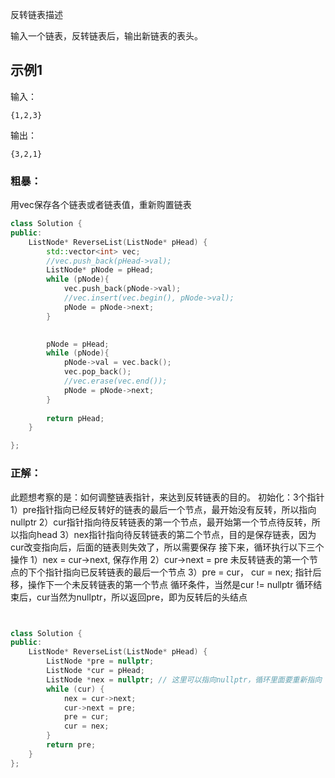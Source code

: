 反转链表描述

输入一个链表，反转链表后，输出新链表的表头。

## 示例1

输入：

```
{1,2,3}
```

输出：

```
{3,2,1}
```



### 粗暴：

用vec保存各个链表或者链表值，重新购置链表

```c++
class Solution {
public:
    ListNode* ReverseList(ListNode* pHead) {
        std::vector<int> vec;
        //vec.push_back(pHead->val);
        ListNode* pNode = pHead;
        while (pNode){
            vec.push_back(pNode->val);
            //vec.insert(vec.begin(), pNode->val);
            pNode = pNode->next;
        }
        

        pNode = pHead;
        while (pNode){
            pNode->val = vec.back();
            vec.pop_back();
            //vec.erase(vec.end());
            pNode = pNode->next;
        }
        
        return pHead;
    }

};
```



### 正解：

此题想考察的是：如何调整链表指针，来达到反转链表的目的。
初始化：3个指针
1）pre指针指向已经反转好的链表的最后一个节点，最开始没有反转，所以指向nullptr
2）cur指针指向待反转链表的第一个节点，最开始第一个节点待反转，所以指向head
3）nex指针指向待反转链表的第二个节点，目的是保存链表，因为cur改变指向后，后面的链表则失效了，所以需要保存
接下来，循环执行以下三个操作
1）nex = cur->next, 保存作用
2）cur->next = pre 未反转链表的第一个节点的下个指针指向已反转链表的最后一个节点
3）pre = cur， cur = nex; 指针后移，操作下一个未反转链表的第一个节点
循环条件，当然是cur != nullptr
循环结束后，cur当然为nullptr，所以返回pre，即为反转后的头结点

```C++


class Solution {
public:
    ListNode* ReverseList(ListNode* pHead) {
        ListNode *pre = nullptr;
        ListNode *cur = pHead;
        ListNode *nex = nullptr; // 这里可以指向nullptr，循环里面要重新指向
        while (cur) {
            nex = cur->next;
            cur->next = pre;
            pre = cur;
            cur = nex;
        }
        return pre;
    }
};
```

